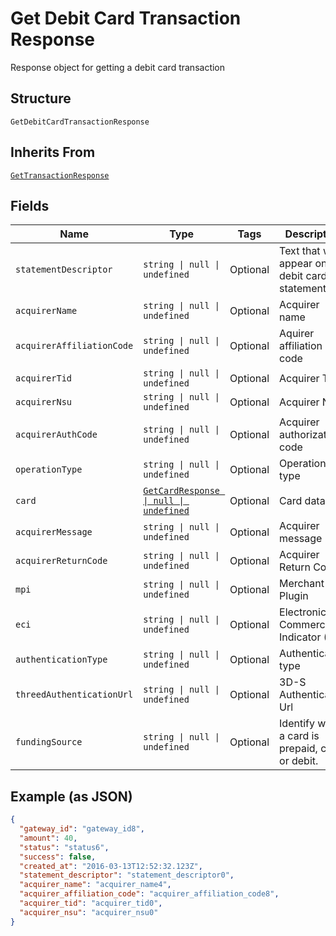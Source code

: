 
# Get Debit Card Transaction Response

Response object for getting a debit card transaction

## Structure

`GetDebitCardTransactionResponse`

## Inherits From

[`GetTransactionResponse`](../../doc/models/get-transaction-response.md)

## Fields

| Name | Type | Tags | Description |
|  --- | --- | --- | --- |
| `statementDescriptor` | `string \| null \| undefined` | Optional | Text that will appear on the debit card's statement |
| `acquirerName` | `string \| null \| undefined` | Optional | Acquirer name |
| `acquirerAffiliationCode` | `string \| null \| undefined` | Optional | Aquirer affiliation code |
| `acquirerTid` | `string \| null \| undefined` | Optional | Acquirer TID |
| `acquirerNsu` | `string \| null \| undefined` | Optional | Acquirer NSU |
| `acquirerAuthCode` | `string \| null \| undefined` | Optional | Acquirer authorization code |
| `operationType` | `string \| null \| undefined` | Optional | Operation type |
| `card` | [`GetCardResponse \| null \| undefined`](../../doc/models/get-card-response.md) | Optional | Card data |
| `acquirerMessage` | `string \| null \| undefined` | Optional | Acquirer message |
| `acquirerReturnCode` | `string \| null \| undefined` | Optional | Acquirer Return Code |
| `mpi` | `string \| null \| undefined` | Optional | Merchant Plugin |
| `eci` | `string \| null \| undefined` | Optional | Electronic Commerce Indicator (ECI) |
| `authenticationType` | `string \| null \| undefined` | Optional | Authentication type |
| `threedAuthenticationUrl` | `string \| null \| undefined` | Optional | 3D-S Authentication Url |
| `fundingSource` | `string \| null \| undefined` | Optional | Identify when a card is prepaid, credit or debit. |

## Example (as JSON)

```json
{
  "gateway_id": "gateway_id8",
  "amount": 40,
  "status": "status6",
  "success": false,
  "created_at": "2016-03-13T12:52:32.123Z",
  "statement_descriptor": "statement_descriptor0",
  "acquirer_name": "acquirer_name4",
  "acquirer_affiliation_code": "acquirer_affiliation_code8",
  "acquirer_tid": "acquirer_tid0",
  "acquirer_nsu": "acquirer_nsu0"
}
```

